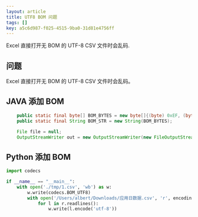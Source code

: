 ```yaml
---
layout: article
title: UTF8 BOM 问题
tags: []
key: a5c6d987-f025-4515-9ba0-31d81e4756ff
---
```


Excel 直接打开无 BOM 的 UTF-8 CSV 文件时会乱码.

<!--more-->

## 问题

Excel 直接打开无 BOM 的 UTF-8 CSV 文件时会乱码。

## JAVA 添加 BOM

```java
    public static final byte[] BOM_BYTES = new byte[]{(byte) 0xEF, (byte) 0xBB, (byte) 0xBF};
    public static final String BOM_STR = new String(BOM_BYTES);

    File file = null;
    OutputStreamWriter out = new OutputStreamWriter(new FileOutputStream(file));
```

## Python 添加 BOM

```python
import codecs

if __name__ == "__main__":
    with open('./tmp/1.csv', 'wb') as w:
        w.write(codecs.BOM_UTF8)
        with open('/Users/albert/Downloads/应用日数据.csv', 'r', encoding='utf-8') as r:
            for l in r.readlines():
                w.write(l.encode('utf-8'))
```
